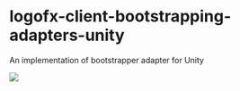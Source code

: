 # logofx-client-bootstrapping-adapters-unity
An implementation of bootstrapper adapter for Unity

<img src=https://ci.appveyor.com/api/projects/status/github/logofx/logofx-client-bootstrapping-adapters-unity>